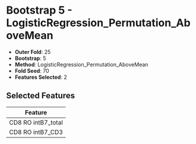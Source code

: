 # Bootstrap 5 - LogisticRegression_Permutation_AboveMean

- **Outer Fold**: 25
- **Bootstrap**: 5
- **Method**: LogisticRegression_Permutation_AboveMean
- **Fold Seed**: 70
- **Features Selected**: 2

## Selected Features

| Feature |
|---------|
| CD8 RO intB7_total |
| CD8 RO intB7_CD3 |
